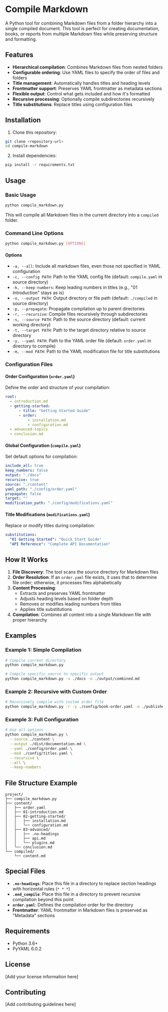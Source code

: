 # Compile Markdown

A Python tool for combining Markdown files from a folder hierarchy into a single compiled document. This tool is perfect for creating documentation, books, or reports from multiple Markdown files while preserving structure and formatting.

## Features

- **Hierarchical compilation**: Combines Markdown files from nested folders
- **Configurable ordering**: Use YAML files to specify the order of files and folders
- **Title management**: Automatically handles titles and heading levels
- **Frontmatter support**: Preserves YAML frontmatter as metadata sections
- **Flexible output**: Control what gets included and how it's formatted
- **Recursive processing**: Optionally compile subdirectories recursively
- **Title substitutions**: Replace titles using configuration files

## Installation

1. Clone this repository:
```bash
git clone <repository-url>
cd compile-markdown
```

2. Install dependencies:
```bash
pip install -r requirements.txt
```

## Usage

### Basic Usage

```bash
python compile_markdown.py
```

This will compile all Markdown files in the current directory into a `compiled` folder.

### Command Line Options

```bash
python compile_markdown.py [OPTIONS]
```

#### Options

- `-a, --all`: Include all markdown files, even those not specified in YAML configuration
- `-c, --config PATH`: Path to the YAML config file (default: `compile.yaml` in source directory)
- `-k, --keep-numbers`: Keep leading numbers in titles (e.g., "01 Introduction" stays as is)
- `-o, --output PATH`: Output directory or file path (default: `./compiled` in source directory)
- `-p, --propagate`: Propagate compilation up to parent directories
- `-r, --recursive`: Compile files recursively through subdirectories
- `-s, --source PATH`: Path to the source directory (default: current working directory)
- `-t, --target PATH`: Path to the target directory relative to source directory
- `-y, --yaml PATH`: Path to the YAML order file (default: `order.yaml` in directory to compile)
- `-m, --mod PATH`: Path to the YAML modification file for title substitutions

### Configuration Files

#### Order Configuration (`order.yaml`)

Define the order and structure of your compilation:

```yaml
root:
  - introduction.md
  - getting-started:
      - title: "Getting Started Guide"
      - order:
          - installation.md
          - configuration.md
  - advanced-topics
  - conclusion.md
```

#### Global Configuration (`compile.yaml`)

Set default options for compilation:

```yaml
include_all: true
keep_numbers: false
output: "./docs"
recursive: true
source: "./content"
yaml_path: "./config/order.yaml"
propagate: false
target: ""
modification_path: "./config/modifications.yaml"
```

#### Title Modifications (`modifications.yaml`)

Replace or modify titles during compilation:

```yaml
substitutions:
  "01 Getting Started": "Quick Start Guide"
  "API Reference": "Complete API Documentation"
```

## How It Works

1. **File Discovery**: The tool scans the source directory for Markdown files
2. **Order Resolution**: If an `order.yaml` file exists, it uses that to determine file order; otherwise, it processes files alphabetically
3. **Content Processing**:
   - Extracts and preserves YAML frontmatter
   - Adjusts heading levels based on folder depth
   - Removes or modifies leading numbers from titles
   - Applies title substitutions
4. **Compilation**: Combines all content into a single Markdown file with proper hierarchy

## Examples

### Example 1: Simple Compilation
```bash
# Compile current directory
python compile_markdown.py

# Compile specific source to specific output
python compile_markdown.py -s ./docs -o ./output/combined.md
```

### Example 2: Recursive with Custom Order
```bash
# Recursively compile with custom order file
python compile_markdown.py -r -y ./config/book-order.yaml -o ./published/
```

### Example 3: Full Configuration
```bash
# Use all options
python compile_markdown.py \
  --source ./content \
  --output ./dist/documentation.md \
  --yaml ./config/order.yaml \
  --mod ./config/titles.yaml \
  --recursive \
  --all \
  --keep-numbers
```

## File Structure Example

```
project/
├── compile_markdown.py
├── content/
│   ├── order.yaml
│   ├── 01-introduction.md
│   ├── 02-getting-started/
│   │   ├── installation.md
│   │   └── configuration.md
│   ├── 03-advanced/
│   │   ├── .no-headings
│   │   ├── api.md
│   │   └── plugins.md
│   └── conclusion.md
└── compiled/
    └── content.md
```

## Special Files

- **`.no-headings`**: Place this file in a directory to replace section headings with horizontal rules (`* * *`)
- **`.end_compile`**: Place this file in a directory to prevent recursive compilation beyond this point
- **`order.yaml`**: Defines the compilation order for the directory
- **Frontmatter**: YAML frontmatter in Markdown files is preserved as "Metadata" sections

## Requirements

- Python 3.6+
- PyYAML 6.0.2

## License

[Add your license information here]

## Contributing

[Add contributing guidelines here]
